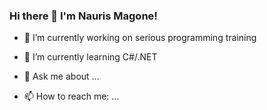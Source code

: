 ### Hi there 👋   I'm Nauris Magone!

- 🔭 I’m currently working on serious programming training
- 🌱 I’m currently learning C#/.NET

- 💬 Ask me about ...
- 📫 How to reach me: ...



